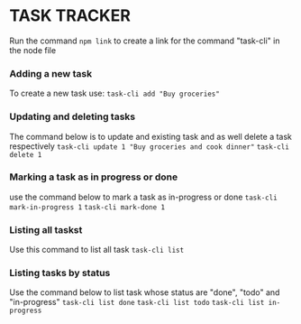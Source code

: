 # TASK TRACKER
Run the command `npm link` to create a link for the command "task-cli" in the node file
### Adding a new task
To create a new task use:
`task-cli add "Buy groceries"`
 <!-- Output: Task added successfully (ID: 1) -->

### Updating and deleting tasks
The command below is to update and existing task and as well delete a task respectively
`task-cli update 1 "Buy groceries and cook dinner"`
`task-cli delete 1`

### Marking a task as in progress or done
use the command below to mark a task as in-progress or done
`task-cli mark-in-progress 1`
`task-cli mark-done 1`

### Listing all taskst 
Use this command to list all task
`task-cli list`

### Listing tasks by status
Use the command below to list task whose status are "done", "todo" and "in-progress"
`task-cli list done`
`task-cli list todo`
`task-cli list in-progress`
